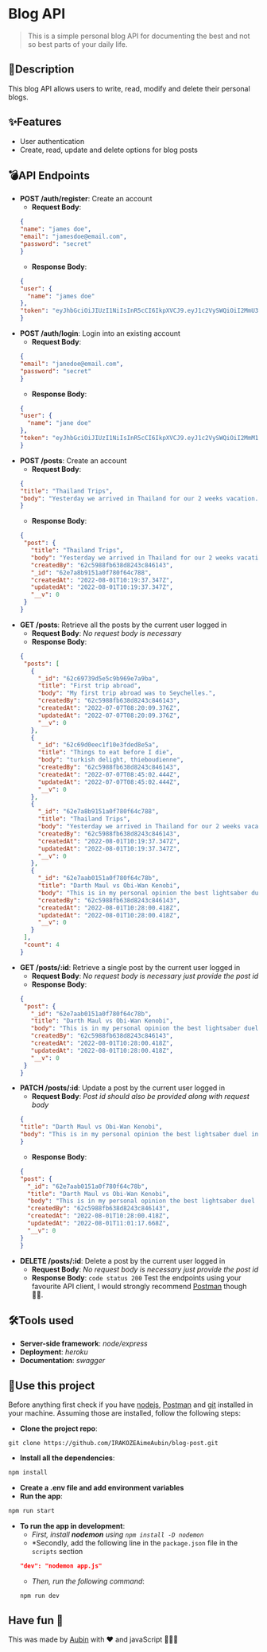 # Blog API
> This is a simple personal blog API for documenting the best and not so best parts of your daily life.
## 📃Description
This blog API allows users to write, read, modify and delete their personal blogs.
## ✨Features
* User authentication
* Create, read, update and delete options for blog posts
## 💣API Endpoints
* **POST /auth/register**: Create an account
  * **Request Body**:
  ```json
  {
  "name": "james doe",
  "email": "jamesdoe@email.com",
  "password": "secret"
  }
  ```
  * **Response Body**:
  ```json
  {
  "user": {
    "name": "james doe"
  },
  "token": "eyJhbGciOiJIUzI1NiIsInR5cCI6IkpXVCJ9.eyJ1c2VySWQiOiI2MmU3YTNmNDE1MWEwZjc4MGY2NGM3ODUiLCJuYW1lIjoiamFtZXMgZG9lIiwiaWF0IjoxNjU5MzQ3OTU2LCJleHAiOjE2NjE5Mzk5NTZ9.2C06hNRRD9jjSaO5qv8OdyY5N5j-yAlFj8AY5q9oQ8M"
  }
  ```
* **POST /auth/login**: Login into an existing account
  * **Request Body**:
  ```json
  {
  "email": "janedoe@email.com",
  "password": "secret"
  }
  ```
  * **Response Body**:
  ```json
  {
  "user": {
    "name": "jane doe"
  },
  "token": "eyJhbGciOiJIUzI1NiIsInR5cCI6IkpXVCJ9.eyJ1c2VySWQiOiI2MmM1OTg4ZmI2MzhkODI0M2M4NDYxNDMiLCJuYW1lIjoiamFuZSBkb2UiLCJpYXQiOjE2NTkzNDg4MDcsImV4cCI6MTY2MTk0MDgwN30.NBOmSpH0d5bdlEsZdqBHEFeoKFJwkcUG2CcPh3nGc1Q"
  }
  ```
* **POST /posts**: Create an account
  * **Request Body**:
  ```json
  {
  "title": "Thailand Trips",
  "body": "Yesterday we arrived in Thailand for our 2 weeks vacation."
  }
  ```
  * **Response Body**:
  ```json
  {
   "post": {
     "title": "Thailand Trips",
     "body": "Yesterday we arrived in Thailand for our 2 weeks vacation.",
     "createdBy": "62c5988fb638d8243c846143",
     "_id": "62e7a8b9151a0f780f64c788",
     "createdAt": "2022-08-01T10:19:37.347Z",
     "updatedAt": "2022-08-01T10:19:37.347Z",
     "__v": 0
   }
  }
  ```
* **GET /posts**: Retrieve all the posts by the current user logged in
  * **Request Body**: *No request body is necessary*
  * **Response Body**:
   ```json
   {
    "posts": [
      {
        "_id": "62c69739d5e5c9b969e7a9ba",
        "title": "First trip abroad",
        "body": "My first trip abroad was to Seychelles.",
        "createdBy": "62c5988fb638d8243c846143",
        "createdAt": "2022-07-07T08:20:09.376Z",
        "updatedAt": "2022-07-07T08:20:09.376Z",
        "__v": 0
      },
      {
        "_id": "62c69d0eec1f10e3fded8e5a",
        "title": "Things to eat before I die",
        "body": "turkish delight, thieboudienne",
        "createdBy": "62c5988fb638d8243c846143",
        "createdAt": "2022-07-07T08:45:02.444Z",
        "updatedAt": "2022-07-07T08:45:02.444Z",
        "__v": 0
      },
      {
        "_id": "62e7a8b9151a0f780f64c788",
        "title": "Thailand Trips",
        "body": "Yesterday we arrived in Thailand for our 2 weeks vacation.",
        "createdBy": "62c5988fb638d8243c846143",
        "createdAt": "2022-08-01T10:19:37.347Z",
        "updatedAt": "2022-08-01T10:19:37.347Z",
        "__v": 0
      },
      {
        "_id": "62e7aab0151a0f780f64c78b",
        "title": "Darth Maul vs Obi-Wan Kenobi",
        "body": "This is in my personal opinion the best lightsaber duel in the whole Star Wars franchise.",
        "createdBy": "62c5988fb638d8243c846143",
        "createdAt": "2022-08-01T10:28:00.418Z",
        "updatedAt": "2022-08-01T10:28:00.418Z",
        "__v": 0
      }
    ],
    "count": 4
   }
   ```
* **GET /posts/:id**: Retrieve a single post by the current user logged in
  * **Request Body**: *No request body is necessary just provide the post id*
  * **Response Body**:
   ```json
   {
    "post": {
      "_id": "62e7aab0151a0f780f64c78b",
      "title": "Darth Maul vs Obi-Wan Kenobi",
      "body": "This is in my personal opinion the best lightsaber duel in the whole Star Wars franchise.",
      "createdBy": "62c5988fb638d8243c846143",
      "createdAt": "2022-08-01T10:28:00.418Z",
      "updatedAt": "2022-08-01T10:28:00.418Z",
      "__v": 0
    }
   }
   ```
* **PATCH /posts/:id**: Update a post by the current user logged in
  * **Request Body**: *Post id should also be provided along with request body*
  ```json
  {
  "title": "Darth Maul vs Obi-Wan Kenobi",
  "body": "This is in my personal opinion the best lightsaber duel in the whole Star Wars franchise to this day."
  }
  ```
  * **Response Body**:
  ```json
  {
  "post": {
    "_id": "62e7aab0151a0f780f64c78b",
    "title": "Darth Maul vs Obi-Wan Kenobi",
    "body": "This is in my personal opinion the best lightsaber duel in the whole Star Wars franchise to this day.",
    "createdBy": "62c5988fb638d8243c846143",
    "createdAt": "2022-08-01T10:28:00.418Z",
    "updatedAt": "2022-08-01T11:01:17.668Z",
    "__v": 0
  }
  }
  ```
* **DELETE /posts/:id**: Delete a post by the current user logged in
  * **Request Body**: *No request body is necessary just provide the post id*
  * **Response Body**: `code status 200`
Test the endpoints using your favourite API client, I would strongly recommend [Postman](https://www.postman.com/ "Postman") though ✌🏿.
## 🛠Tools used
* **Server-side framework**: *node/express*
* **Deployment**: *heroku*
* **Documentation**: *swagger*
## 🔩Use this project
Before anything first check if you have [nodejs](https://nodejs.org/en/download/ "nodejs"), [Postman](https://www.postman.com/ "Postman") and [git](https://git-scm.com/downloads "git") installed in your machine.
Assuming those are installed, follow the following steps:
* **Clone the project repo**:
```git
git clone https://github.com/IRAKOZEAimeAubin/blog-post.git
```
* **Install all the dependencies**:
```bash
npm install
```
* **Create a .env file and add environment variables**
* **Run the app**:
```bash
npm run start
```
* **To run the app in development**:
  * *First, install **nodemon** using `npm install -D nodemon`*
  * *Secondly, add the following line in the `package.json` file in the `scripts` section
  ```json
  "dev": "nodemon app.js"
  ```
  * *Then, run the following command*:
  ```bash
  npm run dev
  ```
Have fun 🎉
---
This was made by [Aubin](https://github.com/IRAKOZEAimeAubin "Aubin") with ❤ and javaScript 👨🏿‍💻
